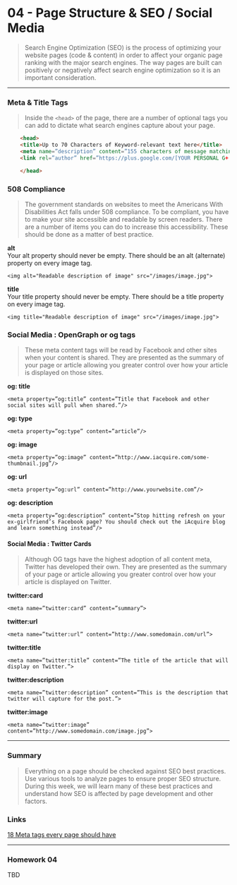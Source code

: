 04 - Page Structure & SEO / Social Media
===============

> Search Engine Optimization (SEO) is the process of optimizing your website pages (code & content) in order to affect your organic page ranking with the major search engines. The way pages are built can positively or negatively affect search engine optimization so it is an important consideration.

***

### Meta & Title Tags
> Inside the ```<head>``` of the page, there are a number of optional tags you can add to dictate what search engines capture about your page. 

```html
	<head>
	<title>Up to 70 Characters of Keyword-relevant text here</title>
	<meta name=”description” content=”155 characters of message matching text with a call to action goes here”>
	<link rel=”author” href=”https://plus.google.com/[YOUR PERSONAL G+ PROFILE HERE]“/>

	</head>
```

### 508 Compliance 
> The government standards on websites to meet the Americans With Disabilities Act falls under 508 compliance. To be compliant, you have to make your site accessible and readable by screen readers. There are a number of items you can do to increase this accessibility. These should be done as a matter of best practice. 

**alt**<br>
Your alt property should never be empty. There should be an alt (alternate) property on every image tag.

```
<img alt="Readable description of image" src="/images/image.jpg">
```

**title**<br>
Your title property should never be empty. There should be a title property on every image tag.

```
<img title="Readable description of image" src="/images/image.jpg">
```

### Social Media : OpenGraph or og tags
> These meta content tags will be read by Facebook and other sites when your content is shared. They are presented as the summary of your page or article allowing you greater control over how your article is displayed on those sites. 

**og: title**
<br>
```
<meta property=”og:title” content=”Title that Facebook and other social sites will pull when shared.”/>
```
**og: type**
<br>
```
<meta property=”og:type” content=”article”/>
```
**og: image**
<br>
```
<meta property=”og:image” content=”http://www.iacquire.com/some-thumbnail.jpg”/>
```
**og: url**
<br>
```
<meta property=”og:url” content=”http://www.yourwebsite.com”/>
```
**og: description**
<br>
```
<meta property=”og:description” content=”Stop hitting refresh on your ex-girlfriend’s Facebook page? You should check out the iAcquire blog and learn something instead”/>
```

#### Social Media : Twitter Cards
> Although OG tags have the highest adoption of all content meta, Twitter has developed their own. They are presented as the summary of your page or article allowing you greater control over how your article is displayed on Twitter. 

**twitter:card**
<br>
```
<meta name=”twitter:card” content=”summary”>
```
**twitter:url**
<br>
```
<meta name=”twitter:url” content=”http://www.somedomain.com/url”>
```
**twitter:title**
<br>
```
<meta name=”twitter:title” content=”The title of the article that will display on Twitter.”>
```
**twitter:description**
<br>
```
<meta name=”twitter:description” content=”This is the description that twitter will capture for the post.”>
```
**twitter:image**
<br>
```
<meta name=”twitter:image” content=”http://www.somedomain.com/image.jpg”>
```

***

### Summary
> Everything on a page should be checked against SEO best practices. Use various tools to analyze pages to ensure proper SEO structure. During this week, we will learn many of these best practices and understand how SEO is affected by page development and other factors. 

### Links
[18 Meta tags every page should have](http://www.iacquire.com/blog/18-meta-tags-every-webpage-should-have-in-2013)

***

### Homework 04

TBD